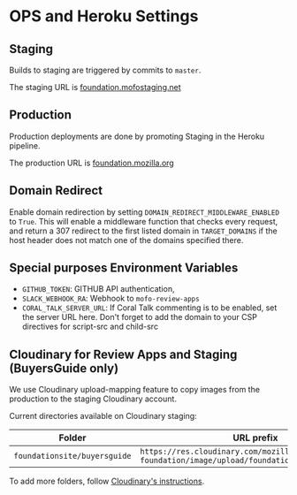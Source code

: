 # OPS and Heroku Settings

## Staging

Builds to staging are triggered by commits to `master`.

The staging URL is [foundation.mofostaging.net](https://foundation.mofostaging.net)

## Production

Production deployments are done by promoting Staging in the Heroku pipeline.

The production URL is [foundation.mozilla.org](https://foundation.mozilla.org)

## Domain Redirect

Enable domain redirection by setting `DOMAIN_REDIRECT_MIDDLEWARE_ENABLED` to `True`. This will enable a middleware function that checks every request, and return a 307 redirect to the first listed domain in `TARGET_DOMAINS` if the host header does not match one of the domains specified there.

## Special purposes Environment Variables

- `GITHUB_TOKEN`: GITHUB API authentication,
- `SLACK_WEBHOOK_RA`: Webhook to `mofo-review-apps`
- `CORAL_TALK_SERVER_URL`: If Coral Talk commenting is to be enabled, set the server URL here. Don't forget to add the domain to your CSP directives for script-src and child-src


## Cloudinary for Review Apps and Staging (BuyersGuide only)

We use Cloudinary upload-mapping feature to copy images from the production to the staging Cloudinary account.

Current directories available on Cloudinary staging:

Folder | URL prefix
--- | ---
`foundationsite/buyersguide` | `https://res.cloudinary.com/mozilla-foundation/image/upload/foundationsite/buyersguide/`

To add more folders, follow [Cloudinary's instructions](https://cloudinary.com/documentation/fetch_remote_images#auto_upload_remote_resources).
